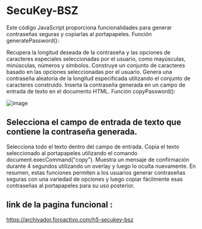 # SecuKey-BSZ
Este código JavaScript proporciona funcionalidades para generar contraseñas seguras y copiarlas al portapapeles.
Función generatePassword():

Recupera la longitud deseada de la contraseña y las opciones de caracteres especiales seleccionadas por el usuario, como mayúsculas, minúsculas, números y símbolos.
Construye un conjunto de caracteres basado en las opciones seleccionadas por el usuario.
Genera una contraseña aleatoria de la longitud especificada utilizando el conjunto de caracteres construido.
Inserta la contraseña generada en un campo de entrada de texto en el documento HTML.
Función copyPassword():

![image](https://github.com/AvastrOficial/SecuKey-BSZ/assets/91764815/e2ede1c2-fbda-4e16-873a-77e444e9b57c)

## Selecciona el campo de entrada de texto que contiene la contraseña generada.
Selecciona todo el texto dentro del campo de entrada.
Copia el texto seleccionado al portapapeles utilizando el comando document.execCommand("copy").
Muestra un mensaje de confirmación durante 4 segundos utilizando un overlay y luego lo oculta nuevamente.
En resumen, estas funciones permiten a los usuarios generar contraseñas seguras con una variedad de opciones y luego copiar fácilmente esas contraseñas al portapapeles para su uso posterior.
## link de la pagina funcional :
https://archivador.foroactivo.com/h5-secukey-bsz	
